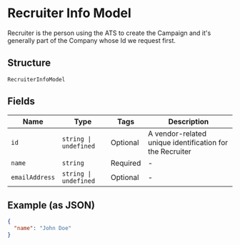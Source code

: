 
# Recruiter Info Model

Recruiter is the person using the ATS to create the Campaign and it's generally part of the Company whose Id
we request first.

## Structure

`RecruiterInfoModel`

## Fields

| Name | Type | Tags | Description |
|  --- | --- | --- | --- |
| `id` | `string \| undefined` | Optional | A vendor-related unique identification for the Recruiter |
| `name` | `string` | Required | - |
| `emailAddress` | `string \| undefined` | Optional | - |

## Example (as JSON)

```json
{
  "name": "John Doe"
}
```

